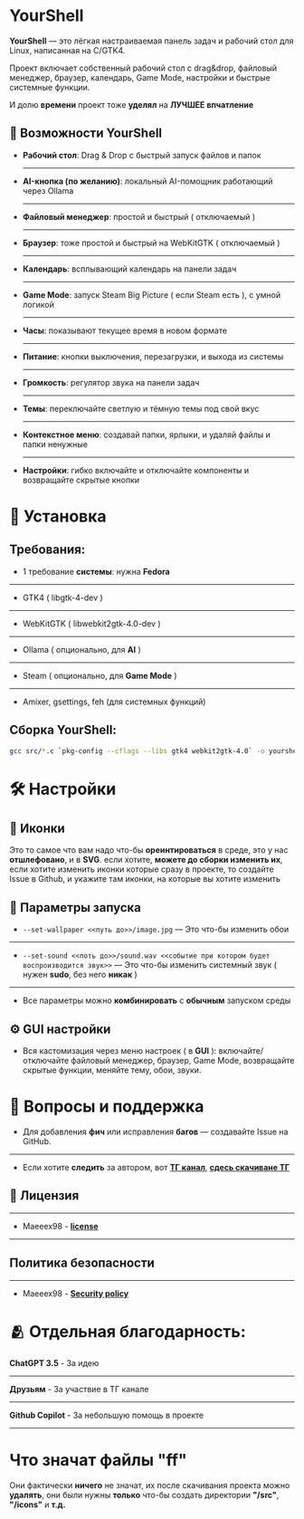
# **YourShell**

**YourShell** — это лёгкая настраиваемая панель задач и рабочий стол для Linux, написанная на C/GTK4.  

Проект включает собственный рабочий стол с drag&drop, файловый менеджер, браузер, календарь, Game Mode, настройки и быстрые системные функции. 

И долю **времени** проект тоже **уделял** на **ЛУЧШЕЕ впчатление**

## **🚀** Возможности **YourShell**

- **Рабочий стол**: Drag & Drop с быстрый запуск файлов и папок

  ---
  
- **AI-кнопка (по желанию)**: локальный AI-помощник работающий через Ollama

  ---
  
- **Файловый менеджер**: простой и быстрый ( отключаемый )

  ---
  
- **Браузер**: тоже простой и быстрый на WebKitGTK ( отключаемый )

  ---
  
- **Календарь**: всплывающий календарь на панели задач

  ---
  
- **Game Mode**: запуск Steam Big Picture ( если Steam есть ), с умной логикой

  ---
  
- **Часы**: показывают текущее время в новом формате

  ---
  
- **Питание**: кнопки выключения, перезагрузки, и выхода из системы

  ---
  
- **Громкость**: регулятор звука на панели задач

  ---
  
- **Темы**: переключайте светлую и тёмную темы под свой вкус

  ---
  
- **Контекстное меню**: создавай папки, ярлыки, и удаляй файлы и папки ненужные

  ---
  
- **Настройки**: гибко включайте и отключайте компоненты и возвращайте скрытые кнопки



# **🔧** Установка

## Требования:

- 1 требование **системы**: нужна **Fedora**

---

- GTK4 ( libgtk-4-dev )

---

- WebKitGTK ( libwebkit2gtk-4.0-dev )

---

- Ollama ( опционально, для **AI** )

---

- Steam ( опционально, для **Game Mode** )

---

- Amixer, gsettings, feh (для системных функций)



## Сборка **YourShell**:

```sh
gcc src/*.c `pkg-config --cflags --libs gtk4 webkit2gtk-4.0` -o yourshell
```

# **🛠️** Настройки

## **🎨** Иконки
Это то самое что вам надо что-бы **ореинтироваться** в среде, это у нас **отшлефовано**, и в **SVG**. если хотите, **можете до сборки изменить их**, если хотите изменить иконки которые сразу в проекте, то создайте Issue в Github, и укажите там иконки, на которые вы хотите изменить

## **👷** Параметры **запуска**
- `--set-wallpaper <<путь до>>/image.jpg` —  Это что-бы изменить обои

---

- `--set-sound <<поть до>>/sound.wav <<событие при котором будет воспроизводится звук>>` — Это что-бы изменить системный звук ( нужен **sudo**, без него **никак** )

---

- Все параметры можно **комбинировать** с **обычным** запуском среды 

## **⚙️** GUI настройки

- Вся кастомизация через меню настроек ( в **GUI** ): включайте/отключайте файловый менеджер, браузер, Game Mode, возвращайте скрытые функции, меняйте тему, обои, звуки.

# **💬** Вопросы и поддержка

- Для добавления **фич** или исправления **багов** — создавайте Issue на GitHub.

---

- Если хотите **следить** за автором, вот **[ТГ канал](https://t.me/+1eRvZtcNhOJkNjJi)**, **[сдесь скачиване ТГ](https://telegram.org)**

## **📝 Лицензия**
---
- Maeeex98 - **[license](https://github.com/Maeeex98/Cairo-Shell-For-Linux/blob/main/LICENSE)**

---
## Политика безопасности
---
- Maeeex98 - **[Security policy](https://github.com/Maeeex98/Cairo-Shell-For-Linux/blob/main/SECURITY.md)**

# **🫂** Отдельная **благодарность**:

**ChatGPT 3.5** - За идею

---

**Друзьям** - За участвие в ТГ канале

---

**Github Copilot** - За небольшую помощь в проекте

---

# Что значат файлы **"ff"**

Они фактически **ничего** не значат, их после скачивания проекта можно **удалять**, они были нужны **только** что-бы создать директории **"/src"**, **"/icons"** и **т.д.**
